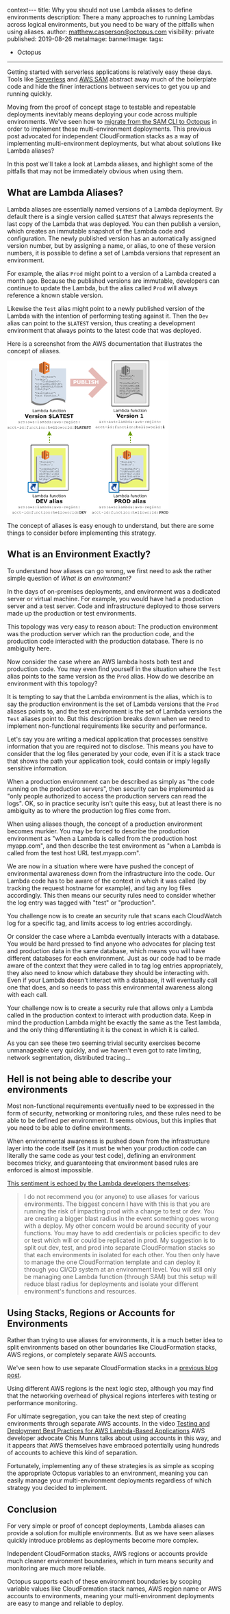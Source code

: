 context---
title: Why you should not use Lambda aliases to define environments
description: There a many approaches to running Lambdas across logical environments, but you need to be wary of the pitfalls when using aliases.
author: matthew.casperson@octopus.com
visibility: private
published: 2019-08-26
metaImage:
bannerImage:
tags:
 - Octopus
---

Getting started with serverless applications is relatively easy these days. Tools like [Serverless](https://serverless.com/) and [AWS SAM](https://aws.amazon.com/serverless/sam/) abstract away much of the boilerplate code and hide the finer interactions between services to get you up and running quickly.

Moving from the proof of concept stage to testable and repeatable deployments inevitably means deploying your code across multiple environments. We've seen how to [migrate from the SAM CLI to Octopus](/blog/2019-08/aws-sam-and-octopus/index.md) in order to implement these multi-environment deployments. This previous post advocated for independent CloudFormation stacks as a way of implementing multi-environment deployments, but what about solutions like Lambda aliases?

In this post we'll take a look at Lambda aliases, and highlight some of the pitfalls that may not be immediately obvious when using them.

## What are Lambda Aliases?

Lambda aliases are essentially named versions of a Lambda deployment. By default there is a single version called `$LATEST` that always represents the last copy of the Lambda that was deployed. You can then publish a version, which creates an immutable snapshot of the Lambda code and configuration. The newly published version has an automatically assigned version number, but by assigning a name, or alias, to one of these version numbers, it is possible to define a set of Lambda versions that represent an environment.

For example, the alias `Prod` might point to a version of a Lambda created a month ago. Because the published versions are immutable, developers can continue to update the Lambda, but the alias called `Prod` will always reference a known stable version.

Likewise the `Test` alias might point to a newly published version of the Lambda with the intention of performing testing against it. Then the `Dev` alias can point to the `$LATEST` version, thus creating a development environment that always points to the latest code that was deployed.

Here is a screenshot from the AWS documentation that illustrates the concept of aliases.

![](alias-diagram.png "width=500")

The concept of aliases is easy enough to understand, but there are some things to consider before implementing this strategy.

## What is an Environment Exactly?

To understand how aliases can go wrong, we first need to ask the rather simple question of *What is an environment?*

In the days of on-premises deployments, and environment was a dedicated server or virtual machine. For example, you would have had a production server and a test server. Code and infrastructure deployed to those servers made up the production or test environments.

This topology was very easy to reason about: The production environment was the production server which ran the production code, and the production code interacted with the production database. There is no ambiguity here.

Now consider the case where an AWS lambda hosts both test and production code. You may even find yourself in the situation where the `Test` alias points to the same version as the `Prod` alias. How do we describe an environment with this topology?

It is tempting to say that the Lambda environment is the alias, which is to say the production environment is the set of Lambda versions that the `Prod` aliases points to, and the test environment is the set of Lambda versions the `Test` aliases point to. But this description breaks down when we need to implement non-functional requirements like security and performance.

Let's say you are writing a medical application that processes sensitive information that you are required not to disclose. This means you have to consider that the log files generated by your code, even if it is a stack trace that shows the path your application took, could contain or imply legally sensitive information.

When a production environment can be described as simply as "the code running on the production servers", then security can be implemented as "only people authorized to access the production servers can read the logs". OK, so in practice security isn't quite this easy, but at least there is no ambiguity as to where the production log files come from.

When using aliases though, the concept of a production environment becomes murkier. You may be forced to describe the production environment as "when a Lambda is called from the production host myapp.com", and then describe the test environment as "when a Lambda is called from the test host URL test.myapp.com".

We are now in a situation where were have pushed the concept of environmental awareness down from the infrastructure into the code. Our Lambda code has to be aware of the context in which it was called (by tracking the request hostname for example), and tag any log files accordingly. This then means our security rules need to consider whether the log entry was tagged with "test" or "production".

You challenge now is to create an security rule that scans each CloudWatch log for a specific tag, and limits access to log entries accordingly.

Or consider the case where a Lambda eventually interacts with a database. You would be hard pressed to find anyone who advocates for placing test and production data in the same database, which means you will have different databases for each environment. Just as our code had to be made aware of the context that they were called in to tag log entries appropriately, they also need to know which database they should be interacting with. Even if your Lambda doesn't interact with a database, it will eventually call one that does, and so needs to pass this environmental awareness along with each call.

Your challenge now is to create a security rule that allows only a Lambda called in the production context to interact with production data. Keep in mind the production Lambda might be exactly the same as the Test lambda, and the only thing differentiating it is the conext in which it is called.

As you can see these two seeming trivial security exercises become unmanageable very quickly, and we haven't even got to rate limiting, network segmentation, distributed tracing...

## Hell is not being able to describe your environments

Most non-functional requirements eventually need to be expressed in the form of security, networking or monitoring rules, and these rules need to be able to be defined per environment. It seems obvious, but this implies that you need to be able to define environments.

When environmental awareness is pushed down from the infrastructure layer into the code itself (as it must be when your production code can literally the same code as your test code), defining an environment becomes tricky, and guaranteeing that environment based rules are enforced is almost impossible.

[This sentiment is echoed by the Lambda developers themselves](https://github.com/awslabs/serverless-application-model/issues/220?source=post_page---------------------------#issuecomment-349054599):

> I do not recommend you (or anyone) to use aliases for various environments. The biggest concern I have with this is that you are running the risk of impacting prod with a change to test or dev. You are creating a bigger blast radius in the event something goes wrong with a deploy. My other concern would be around security of your functions. You may have to add credentials or policies specific to dev or test which will or could be replicated in prod. My suggestion is to split out dev, test, and prod into separate CloudFormation stacks so that each environments in isolated for each other. You then only have to manage the one CloudFormation template and can deploy it through you CI/CD system at an environment level. You will still only be managing one Lambda function (through SAM) but this setup will reduce blast radius for deployments and isolate your different environment's functions and resources.

## Using Stacks, Regions or Accounts for Environments

Rather than trying to use aliases for environments, it is a much better idea to split environments based on other boundaries like CloudFormation stacks, AWS regions, or completely separate AWS accounts.

We've seen how to use separate CloudFormation stacks in a [previous blog post](/blog/2019-08/aws-sam-and-octopus/index.md).

Using different AWS regions is the next logic step, although you may find that the networking overhead of physical regions interferes with testing or performance monitoring.

For ultimate segregation, you can take the next step of creating environments through separate AWS accounts. In the video [Testing and Deployment Best Practices for AWS Lambda-Based Applications](https://www.youtube.com/watch?v=zJQDAsWm-5k) AWS developer advocate Chis Munns talks about using accounts in this way, and it appears that AWS themselves have embraced potentially using hundreds of accounts to achieve this kind of separation.

Fortunately, implementing any of these strategies is as simple as scoping the appropriate Octopus variables to an environment, meaning you can easily manage your multi-environment deployments regardless of which strategy you decided to implement.

## Conclusion

For very simple or proof of concept deployments, Lambda aliases can provide a solution for multiple environments. But as we have seen aliases quickly introduce problems as deployments become more complex.

Independent CloudFormation stacks, AWS regions or accounts provide much cleaner environment boundaries, which in turn means security and monitoring are much more reliable.

Octopus supports each of these environment boundaries by scoping variable values like CloudFormation stack names, AWS region name or AWS accounts to environments, meaning your multi-environment deployments are easy to mange and reliable to deploy.
